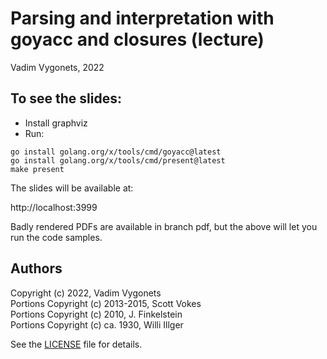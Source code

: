 # Parsing and interpretation with goyacc and closures (lecture)

Vadim Vygonets, 2022


## To see the slides:

- Install graphviz
- Run:
```shell
go install golang.org/x/tools/cmd/goyacc@latest
go install golang.org/x/tools/cmd/present@latest
make present
```

The slides will be available at:

http://localhost:3999

Badly rendered PDFs are available in branch pdf, but the above
will let you run the code samples.


## Authors

Copyright (c) 2022, Vadim Vygonets  
Portions Copyright (c) 2013-2015, Scott Vokes  
Portions Copyright (c) 2010, J. Finkelstein  
Portions Copyright (c) ca. 1930, Willi Illger

See the [LICENSE](LICENSE) file for details.
